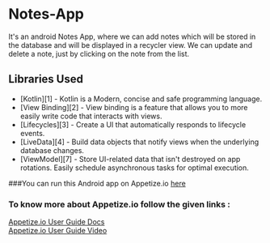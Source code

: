# Notes-App

It's an android Notes App, where we can add notes which will be stored  in the database and will be displayed in a recycler view.
We can update and delete a note, just by clicking on the note from the list.

## Libraries Used

* [Kotlin][1] - Kotlin is a Modern, concise and safe programming language. 
* [View Binding][2] - View binding is a feature that allows you to more easily write code that interacts with views.
* [Lifecycles][3] - Create a UI that automatically responds to lifecycle events.
* [LiveData][4] - Build data objects that notify views when the underlying database changes.
* [ViewModel][7] - Store UI-related data that isn't destroyed on app rotations. Easily schedule
     asynchronous tasks for optimal execution.


###You can run this Android app on Appetize.io [here](https://appetize.io/app/22qc950hbzezr2t5n82avhnr5r?device=nexus5&scale=75&orientation=portrait&osVersion=8.1)

### To know more about Appetize.io follow the given links :

[Appetize.io User Guide Docs](https://docs.appetize.io/)<br />
[Appetize.io User Guide Video](https://www.youtube.com/watch?v=9h6w8PU3cv4)

